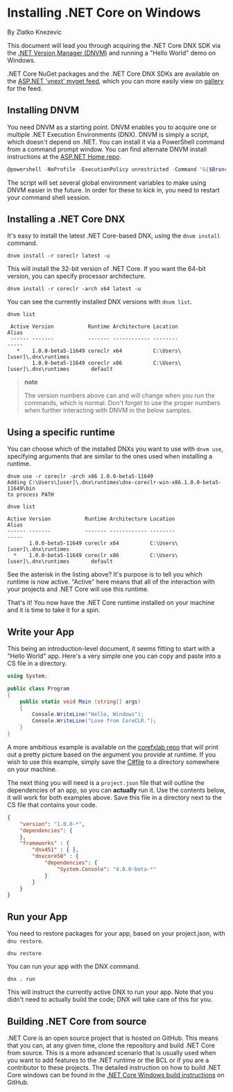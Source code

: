 Installing .NET Core on Windows
===============================

By Zlatko Knezevic

This document will lead you through acquiring the .NET Core DNX SDK via
the [.NET Version Manager (DNVM)](https://github.com/aspnet/dnvm) and
running a "Hello World" demo on Windows.

.NET Core NuGet packages and the .NET Core DNX SDKs are available on the
[ASP.NET 'vnext' myget feed](https://www.myget.org/F/aspnetvnext), which
you can more easily view on
[gallery](https://www.myget.org/gallery/aspnetvnext) for the feed.

Installing DNVM
---------------

You need DNVM as a starting point. DNVM enables you to acquire one or
multiple .NET Execution Environments (DNX). DNVM is simply a script,
which doesn't depend on .NET. You can install it via a PowerShell
command from a command prompt window. You can find alternate DNVM
install instructions at the [ASP.NET Home
repo](https://github.com/aspnet/home).

``` powershell
@powershell -NoProfile -ExecutionPolicy unrestricted -Command "&{$Branch='dev';iex ((new-object net.webclient).DownloadString('https://raw.githubusercontent.com/aspnet/Home/dev/dnvminstall.ps1'))}"
```

The script will set several global environment variables to make using
DNVM easier in the future. In order for these to kick in, you need to
restart your command shell session.

Installing a .NET Core DNX
--------------------------

It's easy to install the latest .NET Core-based DNX, using the
`dnvm install` command.

``` console
dnvm install -r coreclr latest -u
```

This will install the 32-bit version of .NET Core. If you want the
64-bit version, you can specify processor architecture.

``` console
dnvm install -r coreclr -arch x64 latest -u
```

You can see the currently installed DNX versions with `dnvm list`.

``` console
dnvm list

 Active Version           Runtime Architecture Location                            Alias
 ------ -------           ------- ------------ --------                            -----
   *    1.0.0-beta5-11649 coreclr x64          C:\Users\[user]\.dnx\runtimes
        1.0.0-beta5-11649 coreclr x86          C:\Users\[user]\.dnx\runtimes       default
```

> **note**
>
> The version numbers above can and will change when you run the
> commands, which is normal. Don't forget to use the proper numbers when
> further interacting with DNVM in the below samples.

Using a specific runtime
------------------------

You can choose which of the installed DNXs you want to use with
`dnvm use`, specifying arguments that are similar to the ones used when
installing a runtime.

``` console
dnvm use -r coreclr -arch x86 1.0.0-beta5-11649
Adding C:\Users\[user]\.dnx\runtimes\dnx-coreclr-win-x86.1.0.0-beta5-11649\bin
to process PATH

dnvm list

Active Version           Runtime Architecture Location                            Alias
------ -------           ------- ------------ --------                            -----
       1.0.0-beta5-11649 coreclr x64          C:\Users\[user]\.dnx\runtimes
  *    1.0.0-beta5-11649 coreclr x86          C:\Users\[user]\.dnx\runtimes       default
```

See the asterisk in the listing above? It's purpose is to tell you which
runtime is now active. "Active" here means that all of the interaction
with your projects and .NET Core will use this runtime.

That's it! You now have the .NET Core runtime installed on your machine
and it is time to take it for a spin.

Write your App
--------------

This being an introduction-level document, it seems fitting to start
with a "Hello World" app. Here's a very simple one you can copy and
paste into a CS file in a directory.

``` csharp
using System;

public class Program
{
    public static void Main (string[] args)
    {
        Console.WriteLine("Hello, Windows");
        Console.WriteLine("Love from CoreCLR.");
    }
}
```

A more ambitious example is available on the [corefxlab repo](https://www.github.com/dotnet/corefxlab/) that will print out a pretty picture based on the argument you provide at runtime.
If you wish to use this example, simply save the [C\#file](https://raw.githubusercontent.com/dotnet/corefxlab/master/demos/CoreClrConsoleApplications/HelloWorld/HelloWorld.cs) to a directory somewhere on your machine.

The next thing you will need is a `project.json` file that will outline
the dependencies of an app, so you can **actually** run it. Use the
contents below, it will work for both examples above. Save this file in
a directory next to the CS file that contains your code.

``` json
{
    "version": "1.0.0-*",
    "dependencies": {
    },
    "frameworks" : {
        "dnx451" : { },
        "dnxcore50" : {
            "dependencies": {
                "System.Console": "4.0.0-beta-*"
            }
        }
    }
}
```

Run your App
------------

You need to restore packages for your app, based on your project.json,
with `dnu restore`.

``` console
dnu restore
```

You can run your app with the DNX command.

``` console
dnx . run
```

This will instruct the currently active DNX to run your app. Note that
you didn't need to actually build the code; DNX will take care of this
for you.

Building .NET Core from source
------------------------------

.NET Core is an open source project that is hosted on GitHub. This means
that you can, at any given time, clone the repository and build .NET
Core from source. This is a more advanced scenario that is usually used
when you want to add features to the .NET runtime or the BCL or if you
are a contributor to these projects. The detailed instruction on how to
build .NET Core windows can be found in the [.NET Core Windows build
instructions](https://github.com/dotnet/coreclr/blob/master/Documentation/building/windows-instructions.md)
on GitHub.
